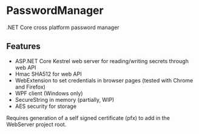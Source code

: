 # PasswordManager

.NET Core cross platform password manager

## Features

* ASP.NET Core Kestrel web server for reading/writing secrets through web API
* Hmac SHA512 for web API
* WebExtension to set credentials in browser pages (tested with Chrome and Firefox)
* WPF client (Windows only)
* SecureString in memory (partially, WIP)
* AES security for storage

Requires generation of a self signed certificate (pfx) to add in the WebServer project root.